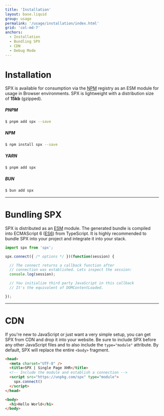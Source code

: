 ```yaml
---
title: 'Installation'
layout: base.liquid
group: usage
permalink: '/usage/installation/index.html'
grid: 'col-md-7'
anchors:
  - Installation
  - Bundling SPX
  - CDN
  - Debug Mode
---
```


# Installation

SPX is available for consumption via the [NPM](https://www.npmjs.com/package/spx) registry as an ESM module for usage in Browser environments. SPX is lightweight with a distribution size of **15kb** (gzipped).

##### PNPM

```bash
$ pnpm add spx --save
```

##### NPM

```bash
$ npm install spx --save
```

##### YARN

```bash
$ pnpm add spx
```

##### BUN

```bash
$ bun add spx
```

---

# Bundling SPX

SPX is distributed as an [ESM](https://developer.mozilla.org/en-US/docs/Web/JavaScript/Guide/Modules) module. The generated bundle is compiled into ECMAScript 6 ([ES6](https://kangax.github.io/compat-table/es6/)) from TypeScript. It is highly recommended to bundle SPX into your project and integrate it into your stack.

<!-- prettier-ignore -->
```js
import spx from 'spx';

spx.connect({ /* options */ })(function(session) {

  // The connect returns a callback function after
  // connection was established. Lets inspect the session:
  console.log(session);

  // You initialize third party JavaScript in this callback
  // It's the equivalent of DOMContentLoaded.

});
```

---

# CDN

If you're new to JavaScript or just want a very simple setup, you can get SPX from CDN and drop it into your website. Be sure to include SPX before any other JavaScript files and to also include the `type="module"` attribute. By default, SPX will replace the entire `<body>` fragment.

<!-- prettier-ignore -->
```html
<head>
  <meta charset="UTF-8" />
  <title>SPX | Single Page XHR</title>
  <!-- Include the module and establish a connection -->
  <script src="https://unpkg.com/spx" type="module">
    spx.connect()
  </script>
</head>

<body>
  <h1>Hello World</h1>
</body>
```
